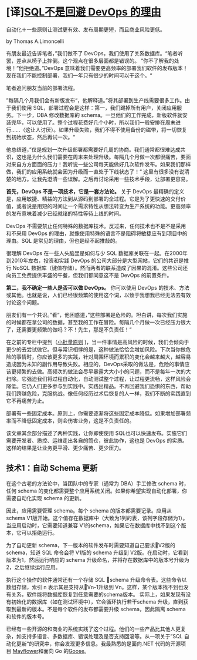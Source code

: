 # [译][SQL不是回避 DevOps 的理由](https://queue.acm.org/detail.cfm?id=3300018)

自动化＋一些原则让测试更有效、发布周期更短，而且商业风险更低。

by Thomas A.Limoncelli

有朋友最近告诉笔者，”我们做不了 DevOps，我们使用了关系数据库。“笔者听罢，差点从椅子上摔倒。这个观点在很多层面都是错误的。
”你不了解我的处境！“他拒绝道。”DevOps 意味着我们需要更高频率的部署我们软件的发布版本！现在我们不能控制部署，我们一年只有很少的时间可以干这个。“

笔者追问朋友当前的部署流程。

”每隔几个月我们会有新版发布“，他解释道。”将其部署到生产线需要很多工作。由于我们使用 SQL，部署过程会是这样：第一，我们踢掉所有用户，关闭应用服务。下一步，DBA 修改数据库的 schema。一旦他们的工作完成，新版软件就安装完毕，可以使用了。整个过程花费好几个小时，所以我们一般安排在周末进行……（这让人讨厌）。如果升级失败，我们不得不使用备份的磁带，将一切恢复到初始状态，然后再试一次。“

他总结道，”仅是规划一次升级部署都需要好几周的协商。我们通常都很难达成共识，这也是为什么我们需要在周末来处理升级。每隔几个月做一次都很痛苦，要面对来自方方面面的压力！我听说一些公司每天能做好几次软件发布。如果我们那样做，我们的应用系统就会因为升级而一直处于下线状态了！“
这里有很多没有说清楚的地方。让我先澄清一些误解。之后再讨论采用一些技术手段，让部署更容易。

**首先，DevOps 不是一项技术，它是一套方法论。** 关于 DevOps 最精确的定义是，应用敏捷、精益的方法到从源码到部署的全过程。它是为了更快速的交付价值，或者说是用短的时间让一个需求特性从想法转变为生产系统的功能。更高频率的发布意味着减少已经就绪的特性等待上线的时间。

DevOps 不需要禁止任何特殊的数据库技术。反过来，任何技术也不是不是采用和不采用 DevOps 的理由，就像使用特殊的语言不是阻碍将敏捷应有到项目中的理由。SQL 是常见的理由，但也是经不起推敲的。

很理解 DevOps 在一些人头脑里是如何与少 SQL 数据库关联在一起。在2000年到2010年左右，投资和实践 DevOps 的公司大部分是大型网站，它们的共识是推行 NoSQL 数据库（键值存储）。然而两者的联系造成了因果的混淆。这些公司还向员工免费提供丰盛的午餐，但我们都同意这不是 DevOps 的前置条件。

**第二，我不确定一些人是否可以做 DevOps。** 你可以使用 DevOps 的技术、方法或其他。也就是说，人们已经很频繁的使用这个词，以致于我想我已经无法去有效讨论这个问题。

朋友们有一个共识。”看“，他困惑道，”这些部署是危险的。坦白讲，每次我们实施的时候都在拿公司的数据，甚至我的工作在冒险。每隔几个月做一次已经压力很大了，还需要更频繁的做吗？不！先生，那是不负责任！“

在之前的专栏中提到（[小批量原则](https://queue.acm.org/detail.cfm?id=2945077) )，当一件事情是高风险的时候，我们会倾向于更少的去尝试做它。但与常识相悖的是，这种做法恰恰会增加风险。下次当你做危险的事情时，你应该更多的实践，针对周围环境而累积的变化会越来越大，越容易造成因为未知的副作用导致失败。相应的，DevOps采取的做法是，危险的事情应该更频繁的去做。高频次的做法会尽早暴露大大小小的问题，而不是每年一次的大扫除。它强迫我们将过程自动化，自动测试整个过程，让过程更流畅，这样风险会降低。它仍人们更多参与到实践中。实践出精品。不再回避我们恐惧的东西，帮助我们跨越危险，克服挑战。像任何经历过术后恢复的人一样，我们不断的实践直到它不再痛苦为止。

部署有一些固定成本。原则上，你需要逐渐将这些固定成本降低。如果增加部署频率而不降低固定成本，则会伤害业务，这是不负责任的。

该文章其余部分描述了两种实践，让你即使使用 SQL也可以快速发布。实施它们需要开发者、质控、运维走出各自的筒仓，彼此协作，这也是 DevOps 的实质。这样的结果是让业务更平滑、更少痛苦、更少压力。

## 技术1：自动 Schema 更新

在这个古老的方法论中，当团队中的专家（通常为 DBA）手工修改 schema 时，任何 schema 的变化都需要整个应用系统关闭。如果你希望实现自动化部署，你需要自动化实现 schema 的更新。

因此，应用需要管理 schema。每个 schema 的版本都需要记录。应用从 schema V1版开始。这个值存在数据库中（大致为1列的表，该列字段存储为1）。当应用启动时，它需要知道兼容 V1的schema，如果它在数据库中找不到这个版本，它可以拒绝运行。

为了自动更新 schema，下一版本的软件发布时需要知道自己要求V2版的 schema，知道 SQL 命令会将 V1版的 schema 升级到 V2版。在启动时，它看到版本为1，然后运行响应的 schema 升级命名，并将存在数据库中的版本号升级为2，之后继续运行应用。

执行这个操作的软件通常还有一个存储 SQL schema 升级命令表。这些命令以数组存储，索引 n 表示其是支持从Vn-1升级到 Vn。这样，某个版本找不到也没有关系，软件能将数据库恢复到任意需要的schema版本。 实际上，如果发现有没有初始化的数据库（如在测试环境中），它会循环执行若干schema 升级，直到获取到最新的版本。不是每个软件的发布都需要升级 schema，因此隔离 schema 和软件的版本号。

已经有一些开源的和商业的系统实践了这个过程。他们的一些产品比其他人更复杂，如支持多语言、多数据库、错误处理及是否支持回滚等。从一项关于”SQL 自动化更新“的研究中，你会发现更多信息。我最熟悉的是面向.NET 代码的开源项目 [Mayflower](https://github.com/bretcope/Mayflower.NET)和面向 Go 的[Goose](https://bitbucket.org/liamstask/goose)。

